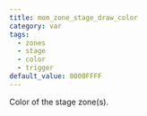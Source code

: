 ```yaml
---
title: mom_zone_stage_draw_color
category: var
tags:
  - zones
  - stage
  - color
  - trigger
default_value: 0000FFFF
---
```


Color of the stage zone(s).
